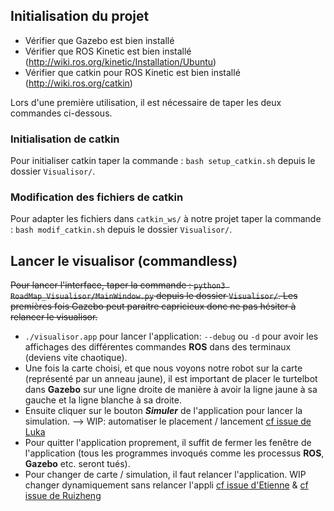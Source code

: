 ## Initialisation du projet
- Vérifier que Gazebo est bien installé
- Vérifier que ROS Kinetic est bien installé (http://wiki.ros.org/kinetic/Installation/Ubuntu)
- Vérifier que catkin pour ROS Kinetic est bien installé (http://wiki.ros.org/catkin)

Lors d'une première utilisation, il est nécessaire de taper les deux commandes ci-dessous.

### Initialisation de catkin
Pour initialiser catkin taper la commande : `bash setup_catkin.sh` depuis le dossier `Visualisor/`.

### Modification des fichiers de catkin
Pour adapter les fichiers dans `catkin_ws/` à notre projet taper la commande : `bash modif_catkin.sh` depuis le dossier `Visualisor/`.




## Lancer le visualisor (commandless)
<del>Pour lancer l'interface, taper la commande : `python3 RoadMap_Visualisor/MainWindow.py` depuis le dossier `Visualisor/`. Les premières fois Gazebo peut paraitre capricieux donc ne pas hésiter à relancer le visualisor.</del>

* `./visualisor.app` pour lancer l'application: `--debug` ou `-d` pour avoir les affichages des différentes commandes **ROS** dans des terminaux (deviens vite chaotique).
* Une fois la carte choisi, et que nous voyons notre robot sur la carte (représenté par un anneau jaune), il est important de placer le turtelbot dans **Gazebo** sur une ligne droite de manière à avoir la ligne jaune à sa gauche et la ligne blanche à sa droite.
* Ensuite cliquer sur le bouton ***Simuler*** de l'application pour lancer la simulation. --> WIP: automatiser le placement / lancement [cf issue de Luka](https://github.com/ruizhengxu/P-ANDROIDE/issues/1)
* Pour quitter l'application proprement, il suffit de fermer les fenêtre de l'application (tous les programmes invoqués comme les processus **ROS**, **Gazebo** etc. seront tués).
* Pour changer de carte / simulation, il faut relancer l'application. WIP changer dynamiquement sans relancer l'appli [cf issue d'Etienne](https://github.com/ruizhengxu/P-ANDROIDE/issues/6) & [cf issue de Ruizheng](https://github.com/ruizhengxu/P-ANDROIDE/issues/13)